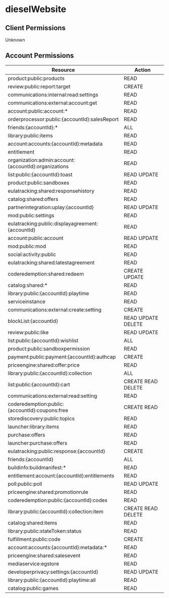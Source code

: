 # dieselWebsite


## Client Permissions
Unknown

## Account Permissions
| Resource | Action |
| - | - |
| product:public:products | READ |
| review:public:report:target | CREATE |
| communications:internal:read:settings | READ |
| communications:external:account:get | READ |
| account:public:account:* | READ |
| orderprocessor:public:{accountId}:salesReport | READ |
| friends:{accountId}:* | ALL |
| library:public:items | READ |
| account:accounts:{accountId}:metadata | READ |
| entitlement | READ |
| organization:admin:account:{accountId}:organizations | READ |
| list:public:{accountId}:toast | READ UPDATE |
| product:public:sandboxes | READ |
| eulatracking:shared:responsehistory | READ |
| catalog:shared:offers | READ |
| partnerintegration:uplay:{accountId} | READ UPDATE |
| mod:public:settings | READ |
| eulatracking:public:displayagreement:{accountId} | READ |
| account:public:account | READ UPDATE |
| mod:public:mod | READ |
| social:activity:public | READ |
| eulatracking:shared:latestagreement | READ |
| coderedemption:shared:redeem | CREATE UPDATE |
| catalog:shared:* | READ |
| library:public:{accountId}:playtime | READ |
| serviceinstance | READ |
| communications:external:create:setting | CREATE |
| blockList:{accountId} | READ UPDATE DELETE |
| review:public:like | READ UPDATE |
| list:public:{accountId}:wishlist | ALL |
| product:public:sandboxpermission | READ |
| payment:public:payment:{accountId}:authcap | CREATE |
| priceengine:shared:offer:price | READ |
| library:public:{accountId}:collection | ALL |
| list:public:{accountId}:cart | CREATE READ DELETE |
| communications:external:read:setting | READ |
| coderedemption:public:{accountId}:coupons:free | CREATE READ |
| storediscovery:public:topics | READ |
| launcher:library:items | READ |
| purchase:offers | READ |
| launcher:purchase:offers | READ |
| eulatracking:public:response:{accountId} | CREATE |
| friends:{accountId} | ALL |
| buildinfo:buildmanifest:* | READ |
| entitlement:account:{accountId}:entitlements | READ |
| poll:public:poll | READ UPDATE |
| priceengine:shared:promotionrule | READ |
| coderedemption:public:{accountId}:codes | READ |
| library:public:{accountId}:collection:item | CREATE READ DELETE |
| catalog:shared:items | READ |
| library:public:stateToken:status | READ |
| fulfillment:public:code | CREATE |
| account:accounts:{accountId}:metadata:* | READ |
| priceengine:shared:salesevent | READ |
| mediaservice:egstore | READ |
| developerprivacy:settings:{accountId} | READ UPDATE |
| library:public:{accountId}:playtime:all | READ |
| catalog:public:games | READ |


